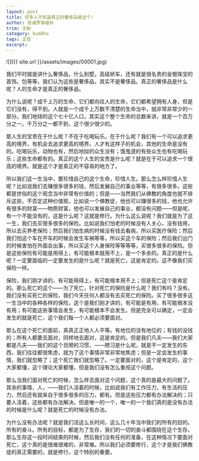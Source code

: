 ```yaml
---
layout: post
title: 好多人不知道真正的奢侈品是这个!
author: 慈诚罗珠堪布
trim: 王盼
category: buddha
tags: 正信
excerpt:
---
```


![]({{ site.url }}/assets/images/00001.jpg)

我们平时就是讲什么奢侈品，什么别墅。高级轿车，还有就是很名贵的金银珠宝的首饰。包等等，我们认为这些是奢侈品，其实不是奢侈品。真正的奢侈品是什么呢？人的生命才是真正的奢侈品。

为什么说呢？成千上万的生命，它们都向往人的生命，它们都希望拥有人身，但是它们没有，得不到。人就是一个成千上万数不清楚的生命当中，就非常非常少的一部分。我们地球的这个七十亿人口，其实这个整个生命的总数来讲，就是一个百万分之一。千万分之一都不到，这个很少很少的。

那人生的宝贵在于什么呢？不在于吃喝玩乐。在于什么呢？我们有一个可以追求更高的境界，有机会去追求更高的境界。人才有这样子的机会，其他的生命是没有的。吃喝玩乐，动物也有，然后地狱的众生没有；饿鬼道的有些众生也有吃喝玩乐；这些生命都有的。真正的这个人生的宝贵是什么呢？就是在于可以追求一个很高的境界。就是这个才是真正的不容易的地方了。

所以我们这一生当中，要珍惜自己的这个生命，珍惜人生。那么怎么样珍惜人生呢？比如说我们去赚很多很多的钱，然后发展自己的事业等等，有很多很多。这些都是世俗的这个观念当中非常有价值的；但是——当然我们从佛教的角度也就不排斥这些，不否定这种价值观，比如说一个佛教徒，他也可以赚很多的钱，他也允许有很多的财富——物质财富，他也可以发展自己的事业，都没有问题——但是呢，有一个不能没有的，这是什么呢？这就是修行。为什么这么说呢？我们就是为了这一生，我们去买很多很多的保险。比如说我们怕老的时候没有人关心，没有钱用，所以去买养老保险；然后我们怕生病的时候没有钱去看病，所以买医疗保险；然后我们怕这个车在开车的时候会发生车祸等等，所以买这个车的保险；然后我们出门的时候害怕在外面会出事，所以买这个人身保险等等等等，买很多很多的保险。但是这些保险有可能是用得上，有可能根本就用不上，是一个多余的。真正的是什么呢？一定要面临的一定要发生的是什么呢？就是死亡，这是肯定的。这不像我们买保险一样。

保险，我们刚才讲的，有可能用得上，有可能根本用不上；但是死亡这个是肯定的。那么死亡的这个——为了死亡，针对死亡的保险是什么呢？我们有吗？没有。我们没有买死亡的保险，我们今天任何人都没有去买死亡的保险。买了很多很多这一生当中的各种各样的保险，这个是我们刚才讲的，有可能是有用，有可能根本没有用；有可能这些事情会发生，有可能根本不会发生。但是完全可以确定，一定会发生的就是死亡，这个我们每一个人都必须要面对。

那么在这个死亡的面前，真真正正地人人平等。有地位的没有地位的；有钱的没钱的；所有人都要去面对，同样地去面对，这是肯定的。但是我们凡夫——我们大家都是凡夫——我们的这个丑陋的习惯，——陋习是什么呢，就是不一定发生的东西，我们往往都很焦虑，就为了这个事情非常非常地焦虑；但是一定会发生的事情，我们就忽略了；这个死亡我们就忽略了。一定要面对的，这个是肯定的，这个大家都懂，这个理论大家都懂，但是我们没有怎么重视这个问题。

那么当我们面对死亡的时候，怎么样去面对这个问题，这个真的是最大的问题了。其余的事情，人，——我们人活着的时候，比如说我们有工作压力，有生活的压力，然后还有就来自于很多很多的压力，都有。但是这些压力都有办法解决的；只要人活着，这些都有办法解决。但是唯一的一个，唯一的一个我们真的是没有办法的时候是什么呢？就是死亡的时候没有办法。

为什么没有办法呢？就是我们活这么长时间，这么几十年当中我们的所有的目的。所有的奋斗。所有的目标，都是为了生存，我们的一切的奋斗都围绕在这个生存。那么生存这一段时间结束的时候，然后我们没有任何的准备，在这种情况下要面对死亡，这个真的是很难很难的，非常难。所以我们必须要修行，这个才是我们佛教徒的真正需要的，就是修行，这个特别的重要。
